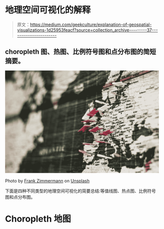 # 地理空间可视化的解释

> 原文：<https://medium.com/geekculture/explanation-of-geospatial-visualizations-1d25953feacf?source=collection_archive---------37----------------------->

## choropleth 图、热图、比例符号图和点分布图的简短摘要。

![](img/d7ed268ceda50f9288e48e05cc7fe124.png)

Photo by [Frank Zimmermann](https://unsplash.com/@comlinedesign?utm_source=medium&utm_medium=referral) on [Unsplash](https://unsplash.com?utm_source=medium&utm_medium=referral)

下面是四种不同类型的地理空间可视化的简要总结:等值线图、热点图、比例符号图和点分布图。

# Choropleth 地图